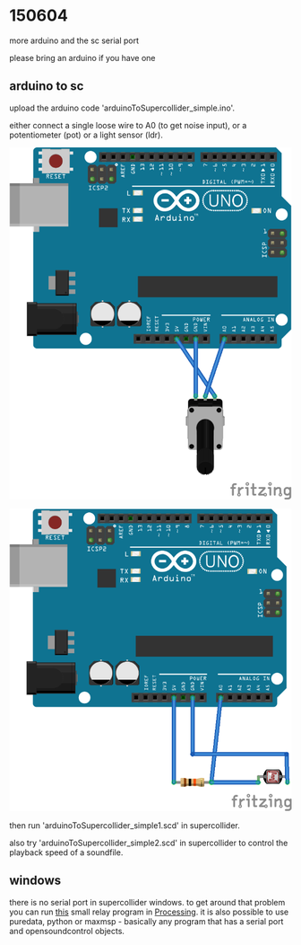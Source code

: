 150604
======

more arduino and the sc serial port

please bring an arduino if you have one

arduino to sc
--
upload the arduino code 'arduinoToSupercollider_simple.ino'.

either connect a single loose wire to A0 (to get noise input), or a potentiometer (pot) or a light sensor (ldr).

![pot](potentiometer_bb.png?raw=true "pot")

![ldr](light_sensor_bb.png?raw=true "ldr")

then run 'arduinoToSupercollider_simple1.scd' in supercollider.

also try 'arduinoToSupercollider_simple2.scd' in supercollider to control the playback speed of a soundfile.

windows
--
there is no serial port in supercollider windows. to get around that problem you can run [this](https://github.com/redFrik/udk13-Remote_control/tree/master/udk150604/windows/arduinoToSupercollider_via_processing/arduinoToSupercollider_via_processing.pde) small relay program in [Processing](http://processing.org). it is also possible to use puredata, python or maxmsp - basically any program that has a serial port and opensoundcontrol objects.
